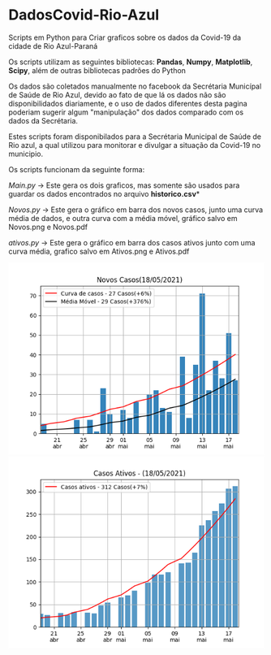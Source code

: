# DadosCovid-Rio-Azul

Scripts em Python para Criar graficos sobre os dados da Covid-19 da cidade de Rio Azul-Paraná

Os scripts utilizam as seguintes bibliotecas: **Pandas**, **Numpy**, **Matplotlib**, **Scipy**, além de outras bibliotecas padrões do Python

Os dados são coletados manualmente no facebook da Secrétaria Municípal de Saúde de Rio Azul, devido ao fato de que lá os dados não são disponibilidados diariamente, e o uso de dados diferentes desta pagina poderiam sugerir algum "manipulação" dos dados comparado com os dados da Secrétaria.

Estes scripts foram disponibilados para a Secrétaria Municipal de Saúde de Rio azul, a qual utilizou para monitorar e divulgar a situação da Covid-19 no municipio.


Os scripts funcionam da seguinte forma:

*Main.py* -> Este gera os dois graficos, mas somente são usados para guardar os dados encontrados no arquivo **historico.csv***

*Novos.py* -> Este gera o gráfico em barra dos novos casos, junto uma curva média de dados, e outra curva com a média móvel, gráfico salvo em Novos.png e Novos.pdf

*ativos.py* -> Este gera o gráfico em barra dos casos ativos junto com uma curva média, grafico salvo em Ativos.png e Ativos.pdf

![Novos](Novos.png)
![Ativos](Ativos.png)
